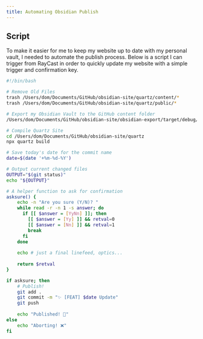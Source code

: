```yaml
---
title: Automating Obsidian Publish
---
```


## Script

To make it easier for me to keep my website up to date with my personal vault, I needed to automate the publish process. Below is a script I can trigger from RayCast in order to quickly update my website with a simple trigger and confirmation key.

````bash
#!/bin/bash

# Remove Old Files
trash /Users/dom/Documents/GitHub/obsidian-site/quartz/content/*
trash /Users/dom/Documents/GitHub/obsidian-site/quartz/public/*

# Export my Obsidian Vault to the GitHub content folder
/Users/dom/Documents/GitHub/obsidian-site/obsidian-export/target/debug/obsidian-export --frontmatter=always ~/Library/Mobile\ Documents/iCloud~md~obsidian/Documents/Dom\'s\ 2nd\ Brain/ /Users/dom/Documents/GitHub/obsidian-site/quartz/content

# Compile Quartz Site
cd /Users/dom/Documents/GitHub/obsidian-site/quartz
npx quartz build

# Save today's date for the commit name
date=$(date '+%m-%d-%Y')

# Output current changed files
OUTPUT="$(git status)"
echo "${OUTPUT}"

# A helper function to ask for confirmation
asksure() {
	echo -n "Are you sure (Y/N)? "
	while read -r -n 1 -s answer; do
	  if [[ $answer = [YyNn] ]]; then
	    [[ $answer = [Yy] ]] && retval=0
	    [[ $answer = [Nn] ]] && retval=1
	    break
	  fi
	done
	
	echo # just a final linefeed, optics...
	
	return $retval
}

if asksure; then
	# Publish!
	git add .
	git commit -m "✨ [FEAT] $date Update"
	git push
	
	echo "Published! 🚀"
else
	echo "Aborting! ❌"
fi
````
